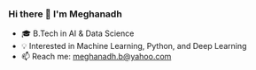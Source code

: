 ### Hi there 👋 I'm Meghanadh

- 🎓 B.Tech in AI & Data Science
- 💡 Interested in Machine Learning, Python, and Deep Learning
- 📫 Reach me: meghanadh.b@yahoo.com


